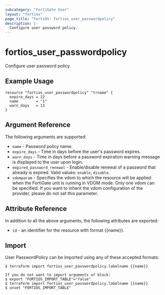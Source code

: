 ```yaml
---
subcategory: "FortiGate User"
layout: "fortios"
page_title: "FortiOS: fortios_user_passwordpolicy"
description: |-
  Configure user password policy.
---
```


# fortios_user_passwordpolicy
Configure user password policy.

## Example Usage

```hcl
resource "fortios_user_passwordpolicy" "trname" {
  expire_days = 22
  name        = "1"
  warn_days   = 13
}
```

## Argument Reference

The following arguments are supported:

* `name` - Password policy name.
* `expire_days` - Time in days before the user's password expires.
* `warn_days` - Time in days before a password expiration warning message is displayed to the user upon login.
* `expired_password_renewal` - Enable/disable renewal of a password that already is expired. Valid values: `enable`, `disable`.
* `vdomparam` - Specifies the vdom to which the resource will be applied when the FortiGate unit is running in VDOM mode. Only one vdom can be specified. If you want to inherit the vdom configuration of the provider, please do not set this parameter.


## Attribute Reference

In addition to all the above arguments, the following attributes are exported:
* `id` - an identifier for the resource with format {{name}}.

## Import

User PasswordPolicy can be imported using any of these accepted formats:
```
$ terraform import fortios_user_passwordpolicy.labelname {{name}}

If you do not want to import arguments of block:
$ export "FORTIOS_IMPORT_TABLE"="false"
$ terraform import fortios_user_passwordpolicy.labelname {{name}}
$ unset "FORTIOS_IMPORT_TABLE"
```
